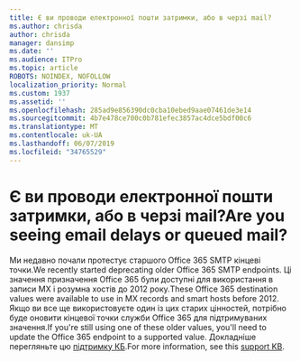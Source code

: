 ```yaml
---
title: Є ви проводи електронної пошти затримки, або в черзі mail?
ms.author: chrisda
author: chrisda
manager: dansimp
ms.date: ''
ms.audience: ITPro
ms.topic: article
ROBOTS: NOINDEX, NOFOLLOW
localization_priority: Normal
ms.custom: 1937
ms.assetid: ''
ms.openlocfilehash: 285ad9e856390dc0cba10ebed9aae07461de3e14
ms.sourcegitcommit: 4b7e478ce700c0b781efec3857ac4dce5bdf00c6
ms.translationtype: MT
ms.contentlocale: uk-UA
ms.lasthandoff: 06/07/2019
ms.locfileid: "34765529"
---
```

# <a name="are-you-seeing-email-delays-or-queued-mail"></a><span data-ttu-id="5f0fc-102">Є ви проводи електронної пошти затримки, або в черзі mail?</span><span class="sxs-lookup"><span data-stu-id="5f0fc-102">Are you seeing email delays or queued mail?</span></span>

<span data-ttu-id="5f0fc-103">Ми недавно почали протестує старшого Office 365 SMTP кінцеві точки.</span><span class="sxs-lookup"><span data-stu-id="5f0fc-103">We recently started deprecating older Office 365 SMTP endpoints.</span></span> <span data-ttu-id="5f0fc-104">Ці значення призначення Office 365 були доступні для використання в записи MX і розумна хостів до 2012 року.</span><span class="sxs-lookup"><span data-stu-id="5f0fc-104">These Office 365 destination values were available to use in MX records and smart hosts before 2012.</span></span> <span data-ttu-id="5f0fc-105">Якщо ви все ще використовуєте один із цих старих цінностей, потрібно буде оновити кінцевої точки служби Office 365 для підтримуваних значення.</span><span class="sxs-lookup"><span data-stu-id="5f0fc-105">If you're still using one of these older values, you'll need to update the Office 365 endpoint to a supported value.</span></span> <span data-ttu-id="5f0fc-106">Докладніше перегляньте цю [підтримку КБ](https://support.microsoft.com/help/4057301/attr35-response-code-when-mail-is-sent-to-eop-exo).</span><span class="sxs-lookup"><span data-stu-id="5f0fc-106">For more information, see this [support KB](https://support.microsoft.com/help/4057301/attr35-response-code-when-mail-is-sent-to-eop-exo).</span></span>
